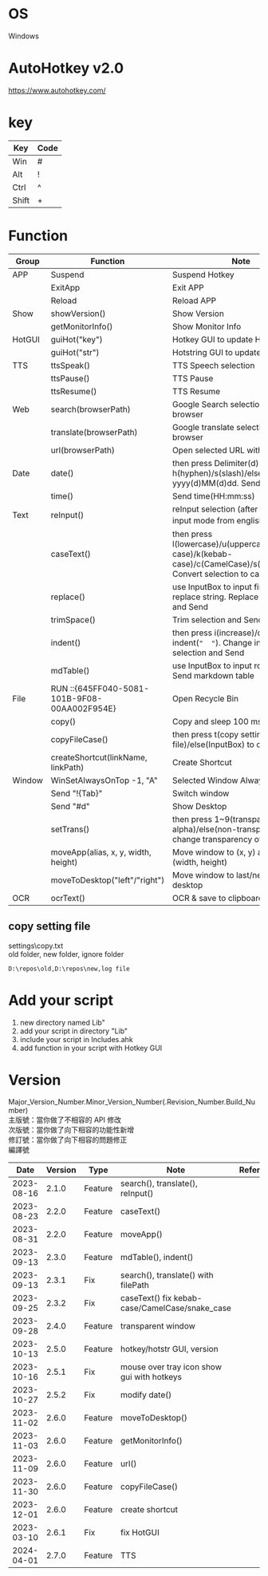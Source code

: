 # OS
Windows

# AutoHotkey v2.0
https://www.autohotkey.com/

# key
| Key | Code |
| ---- | ---- |
| Win | # |
| Alt | ! |
| Ctrl | ^ |
| Shift | + |

# Function
| Group | Function | Note | Default Hotkey |
| - | - | - | - |
| APP | Suspend | Suspend Hotkey |  Ctrl+F3 |
|  | ExitApp | Exit APP | Ctrl+F4 |
|  | Reload | Reload APP | Ctrl+F5 |
| Show | showVersion() | Show Version | Ctrl+Alt+Y |
|  | getMonitorInfo() | Show Monitor Info | Ctrl+Alt+N |
| HotGUI | guiHot("key") | Hotkey GUI to update Hotkeys | Ctrl+Alt+K |
|  | guiHot("str") | Hotstring GUI to update Hotstrings | Ctrl+Alt+H |
| TTS | ttsSpeak() | TTS Speech selection | Ctrl+Alt+1 |
|  | ttsPause() | TTS Pause | Ctrl+Alt+2 |
|  | ttsResume() | TTS Resume | Ctrl+Alt+3 |
| Web | search(browserPath) | Google Search selection with browser | Ctrl+Alt+G |
|  | translate(browserPath) | Google translate selection with browser | Ctrl+Alt+J |
|  | url(browserPath) | Open selected URL with browser | Ctrl+Alt+U |
| Date | date() | then press Delimiter(d) h(hyphen)/s(slash)/else("") in yyyy(d)MM(d)dd. Send Date | Ctrl+Alt+D |
|  | time() | Send time(HH:mm:ss) |  |
| Text | reInput() | reInput selection (after changing input mode from english to 注音) | Ctrl+Alt+R |
|  | caseText() | then press l(lowercase)/u(uppercase)/t(title case)/k(kebab-case)/c(CamelCase)/s(snake_case). Convert selection to case and Send | Ctrl+Alt+S |
|  | replace() | use InputBox to input find and replace string. Replace selection and Send | Ctrl+Alt+T |
|  | trimSpace() | Trim selection and Send | Ctrl+Alt+Space |
|  | indent() | then press i(increase)/d(decrease) indent(`"  "`). Change indent of selection and Send | Ctrl+Alt+I |
|  | mdTable() | use InputBox to input row and col. Send markdown table | Ctrl+Alt+B |
| File | RUN ::{645FF040-5081-101B-9F08-00AA002F954E} | Open Recycle Bin | Ctrl+Alt+X |
|  | copy() | Copy and sleep 100 ms |  |
|  | copyFileCase() | then press t(copy setting file)/else(InputBox) to copy folder | Ctrl+Alt+F |
|  | createShortcut(linkName, linkPath) | Create Shortcut | Ctrl+Alt+L |
| Window | WinSetAlwaysOnTop -1, "A" | Selected Window Always on top | Ctrl+F1 |
|  | Send "!{Tab}" | Switch window | LButton+RButton |
|  | Send "#d" | Show Desktop | RButton+LButton |
|  | setTrans() | then press 1~9(transparent alpha)/else(non-transparent) to change transparency of window | Ctrl+Alt+Q |
|  | moveApp(alias, x, y, width, height) | Move window to (x, y) and set (width, height) |  |
|  | moveToDesktop("left"/"right") | Move window to last/next virtual desktop | Ctrl+Alt+Left/Right |
| OCR | ocrText() | OCR & save to clipboard | Ctrl+Alt+C |

## copy setting file
settings\copy.txt\
old folder, new folder, ignore folder
```
D:\repos\old,D:\repos\new,log file
```

# Add your script
1. new directory named Lib"
2. add your script in directory "Lib"
3. include your script in Includes.ahk
4. add function in your script with Hotkey GUI

# Version
Major_Version_Number.Minor_Version_Number(.Revision_Number.Build_Number)\
主版號：當你做了不相容的 API 修改\
次版號：當你做了向下相容的功能性新增\
修訂號：當你做了向下相容的問題修正\
編譯號

| Date | Version | Type | Note | Reference |
| ---- | ---- | ---- | ---- | ---- |
| 2023-08-16 | 2.1.0 | Feature | search(), translate(), reInput() |  |
| 2023-08-23 | 2.2.0 | Feature | caseText() |  |
| 2023-08-31 | 2.2.0 | Feature | moveApp() |  |
| 2023-09-13 | 2.3.0 | Feature | mdTable(), indent() |  |
| 2023-09-13 | 2.3.1 | Fix | search(), translate() with filePath |  |
| 2023-09-25 | 2.3.2 | Fix | caseText() fix kebab-case/CamelCase/snake_case |  |
| 2023-09-28 | 2.4.0 | Feature | transparent window |  |
| 2023-10-13 | 2.5.0 | Feature | hotkey/hotstr GUI, version |  |
| 2023-10-16 | 2.5.1 | Fix | mouse over tray icon show gui with hotkeys |  |
| 2023-10-27 | 2.5.2 | Fix | modify date() |  |
| 2023-11-02 | 2.6.0 | Feature | moveToDesktop() |  |
| 2023-11-03 | 2.6.0 | Feature | getMonitorInfo() |  |
| 2023-11-09 | 2.6.0 | Feature | url() |  |
| 2023-11-30 | 2.6.0 | Feature | copyFileCase() |  |
| 2023-12-01 | 2.6.0 | Feature | create shortcut |  |
| 2023-03-10 | 2.6.1 | Fix | fix HotGUI |  |
| 2024-04-01 | 2.7.0 | Feature | TTS |  |

